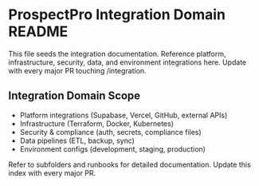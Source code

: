 # ProspectPro Integration Domain README

This file seeds the integration documentation. Reference platform, infrastructure, security, data, and environment integrations here. Update with every major PR touching /integration.

## Integration Domain Scope

- Platform integrations (Supabase, Vercel, GitHub, external APIs)
- Infrastructure (Terraform, Docker, Kubernetes)
- Security & compliance (auth, secrets, compliance files)
- Data pipelines (ETL, backup, sync)
- Environment configs (development, staging, production)

Refer to subfolders and runbooks for detailed documentation. Update this index with every major PR.
